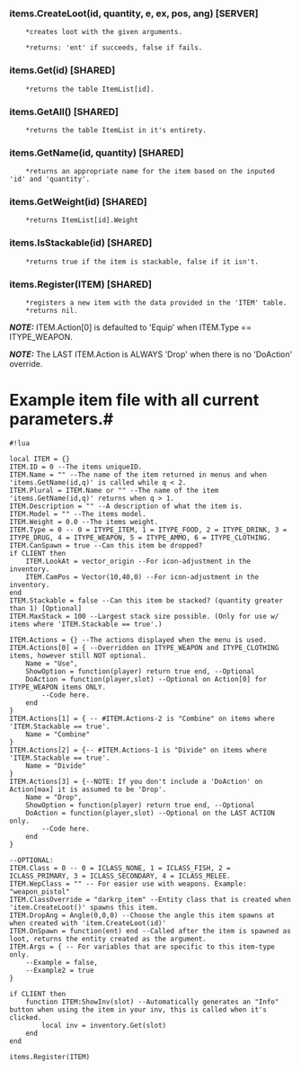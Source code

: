 ### items.CreateLoot(id, quantity, e, ex, pos, ang) **[SERVER]** 

```
    *creates loot with the given arguments. 

    *returns: 'ent' if succeeds, false if fails.
```


### items.Get(id) **[SHARED]**

```
    *returns the table ItemList[id].
```


### items.GetAll() **[SHARED]**

```
    *returns the table ItemList in it's entirety.
```


### items.GetName(id, quantity) **[SHARED]**

```
    *returns an appropriate name for the item based on the inputed 'id' and 'quantity'.
```

### items.GetWeight(id) **[SHARED]**

```
    *returns ItemList[id].Weight
```

### items.IsStackable(id) **[SHARED]**

```
    *returns true if the item is stackable, false if it isn't.
```

### items.Register(ITEM) **[SHARED]**

```
    *registers a new item with the data provided in the 'ITEM' table.
    *returns nil.
```

***NOTE:*** ITEM.Action[0] is defaulted to 'Equip' when ITEM.Type == ITYPE_WEAPON.

***NOTE:*** The LAST ITEM.Action is ALWAYS 'Drop' when there is no 'DoAction' override.

# Example item file with all **current** parameters.#

```
#!lua

local ITEM = {}
ITEM.ID = 0 --The items uniqueID.
ITEM.Name = "" --The name of the item returned in menus and when 'items.GetName(id,q)' is called while q < 2.
ITEM.Plural = ITEM.Name or "" --The name of the item 'items.GetName(id,q)' returns when q > 1.
ITEM.Description = "" --A description of what the item is.
ITEM.Model = "" --The items model.
ITEM.Weight = 0.0 --The items weight.
ITEM.Type = 0 -- 0 = ITYPE_ITEM, 1 = ITYPE_FOOD, 2 = ITYPE_DRINK, 3 = ITYPE_DRUG, 4 = ITYPE_WEAPON, 5 = ITYPE_AMMO, 6 = ITYPE_CLOTHING.
ITEM.CanSpawn = true --Can this item be dropped?
if CLIENT then
	ITEM.LookAt = vector_origin --For icon-adjustment in the inventory.
	ITEM.CamPos = Vector(10,40,0) --For icon-adjustment in the inventory.
end
ITEM.Stackable = false --Can this item be stacked? (quantity greater than 1) [Optional]
ITEM.MaxStack = 100 --Largest stack size possible. (Only for use w/ items where 'ITEM.Stackable == true'.)

ITEM.Actions = {} --The actions displayed when the menu is used.
ITEM.Actions[0] = { --Overridden on ITYPE_WEAPON and ITYPE_CLOTHING items, however still NOT optional.
	Name = "Use",
	ShowOption = function(player) return true end, --Optional
	DoAction = function(player,slot) --Optional on Action[0] for ITYPE_WEAPON items ONLY.
		--Code here.
	end
}
ITEM.Actions[1] = { -- #ITEM.Actions-2 is "Combine" on items where 'ITEM.Stackable == true'.
    Name = "Combine"
}
ITEM.Actions[2] = {-- #ITEM.Actions-1 is "Divide" on items where 'ITEM.Stackable == true'.
    Name = "Divide"
}
ITEM.Actions[3] = {--NOTE: If you don't include a 'DoAction' on Action[max] it is assumed to be 'Drop'.
	Name = "Drop",
	ShowOption = function(player) return true end, --Optional
	DoAction = function(player,slot) --Optional on the LAST ACTION only.
		--Code here.
	end
}

--OPTIONAL:
ITEM.Class = 0 -- 0 = ICLASS_NONE, 1 = ICLASS_FISH, 2 = ICLASS_PRIMARY, 3 = ICLASS_SECONDARY, 4 = ICLASS_MELEE.
ITEM.WepClass = "" -- For easier use with weapons. Example: "weapon_pistol"
ITEM.ClassOverride = "darkrp_item" --Entity class that is created when 'item.CreateLoot()' spawns this item.
ITEM.DropAng = Angle(0,0,0) --Choose the angle this item spawns at when created with 'item.CreateLoot(id)'
ITEM.OnSpawn = function(ent) end --Called after the item is spawned as loot, returns the entity created as the argument.
ITEM.Args = { -- For variables that are specific to this item-type only.
	--Example = false,
	--Example2 = true
}

if CLIENT then
	function ITEM:ShowInv(slot) --Automatically generates an "Info" button when using the item in your inv, this is called when it's clicked.
		local inv = inventory.Get(slot)
	end
end

items.Register(ITEM)
```